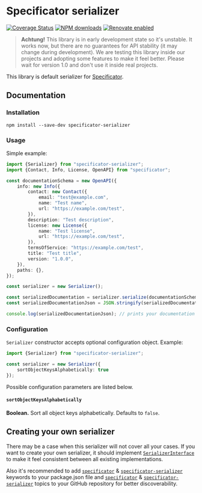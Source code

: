 # Specificator serializer

[![Coverage Status](https://coveralls.io/repos/github/neluzhin/specificator-serializer/badge.svg?branch=master)](https://coveralls.io/github/neluzhin/specificator-serializer?branch=master)
[![NPM downloads](https://img.shields.io/npm/dm/specificator-serializer.svg)](https://www.npmjs.com/package/specificator-serializer)
[![Renovate enabled](https://img.shields.io/badge/renovate-enabled-brightgreen.svg?maxAge=604800)](https://renovatebot.com/)

> **Achtung!** This library is in early development state so it's unstable. It works now, but there are no guarantees for API stability (it may change during development). We are testing this library inside our projects and adopting some features to make it feel better. Please wait for version 1.0 and don't use it inside real projects.

This library is default serializer for [Specificator](https://github.com/neluzhin/specificator).

## Documentation

### Installation

```console
npm install --save-dev specificator-serializer
```

### Usage

Simple example:

```typescript
import {Serializer} from "specificator-serializer";
import {Contact, Info, License, OpenAPI} from "specificator";

const documentationSchema = new OpenAPI({
    info: new Info({
        contact: new Contact({
            email: "test@example.com",
            name: "Test name",
            url: "https://example.com/test",
        }),
        description: "Test description",
        license: new License({
            name: "Test license",
            url: "https://example.com/test",
        }),
        termsOfService: "https://example.com/test",
        title: "Test title",
        version: "1.0.0",
    }),
    paths: {},
});

const serializer = new Serializer();

const serializedDocumentation = serializer.serialize(documentationSchema);
const serializedDocumentationJson = JSON.stringify(serializedDocumentation);

console.log(serializedDocumentationJson); // prints your documentation in JSON
```

### Configuration

`Serializer` constructor accepts optional configuration object. Example:

```typescript
import {Serializer} from "specificator-serializer";

const serializer = new Serializer({
    sortObjectKeysAlphabetically: true
});
```

Possible configuration parameters are listed below.

#### `sortObjectKeysAlphabetically`

**Boolean.** Sort all object keys alphabetically. Defaults to `false`.

## Creating your own serializer

There may be a case when this serializer will not cover all your cases. If you want to create your own serializer, it should implement [`SerializerInterface`](https://github.com/neluzhin/specificator/blob/master/src/Serializer/SerializerInterface.ts) to make it feel consistent between all existing implementations.

Also it's recommended to add [`specificator`](https://www.npmjs.com/search?q=keywords:specificator) & [`specificator-serializer`](https://www.npmjs.com/search?q=keywords:specificator-serializer) keywords to your package.json file and [`specificator`](https://github.com/topics/specificator) & [`specificator-serializer`](https://github.com/topics/specificator-serializer) topics to your GitHub repository for better discoverability.
